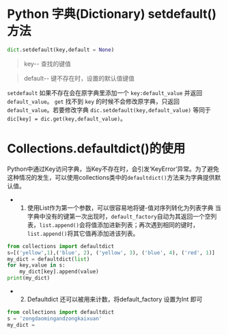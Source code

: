 # Python 字典(Dictionary) setdefault()方法

```python
dict.setdefault(key,default = None)
```
> key-- 查找的键值

> default-- 键不存在时，设置的默认值键值

`setdefault` 如果不存在会在原字典里添加一个 `key:default_value` 并返回 `default_value`。 `get` 找不到 `key` 的时候不会修改原字典，只返回 `default_value`。若要修改字典 `dic.setdefault(key,default_value)` 等同于 `dic[key] = dic.get(key,default_value)`。

# Collections.defaultdict()的使用
Python中通过Key访问字典，当Key不存在时，会引发‘KeyError’异常。为了避免这种情况的发生，可以使用collections类中的`defaultdict()`方法来为字典提供默认值。

* 1. 使用List作为第一个参数，可以很容易地将键-值对序列转化为列表字典
当字典中没有的键第一次出现时，`default_factory`自动为其返回一个空列表，`list.append()`会将值添加进新列表；再次遇到相同的键时，`list.append()`将其它值再添加进该列表。
```python
from collections import defaultdict
s=[('yellow',1),('blue', 2), ('yellow', 3), ('blue', 4), ('red', 1)]
my_dict = defaultdict(list)
for key,value in s:
    my_dict[key].append(value)
print(my_dict)
```

* 2. Defaultdict 还可以被用来计数，将default_factory 设置为Int 即可
```python
from collections import defaultdict
s = 'zongdaomingandzongkaixuan'
my_dict = 

```
